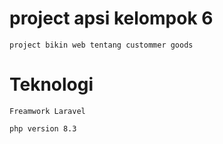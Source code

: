 # project apsi kelompok 6

```
project bikin web tentang custommer goods

````
# Teknologi 

```
Freamwork Laravel

php version 8.3

```


